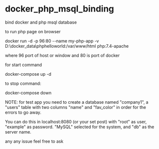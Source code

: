 # docker_php_msql_binding
bind docker and php msql database


to run php page on browser 

docker run -d -p 96:80 --name my-php-app -v D:\docker_data\phphelloworld:/var/www/html php:7.4-apache

where 96 port of host or window and 80 is port of docker

for start command

docker-compose up -d

to stop command:

docker-compose down

NOTE: for test app you need to create a database named "company1", a "users" table with two columns "name" and "fav_color" in order for the errors to go away.

You can do this in localhost:8080 (or your set post) with "root" as user, "example" as password. "MySQL" selected for the system, and "db" as the server name.

any any issue feel free to ask
